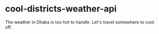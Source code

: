 # cool-districts-weather-api
The weather in Dhaka is too hot to handle. Let's travel somewhere to cool off.
